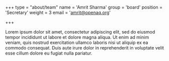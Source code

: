 +++
type = "about/team"
name = 'Amrit Sharma'
group = 'board'
position = 'Secretary'
weight = 3
email = 'amrit@openaq.org'

+++

Lorem ipsum dolor sit amet, consectetur adipiscing elit, sed do eiusmod tempor incididunt ut labore et dolore magna aliqua. Ut enim ad minim veniam, quis nostrud exercitation ullamco laboris nisi ut aliquip ex ea commodo consequat. Duis aute irure dolor in reprehenderit in voluptate velit esse cillum dolore eu fugiat nulla pariatur. 